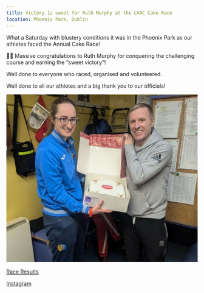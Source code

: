 ```yaml
---
title: Victory is sweet for Ruth Murphy at the LVAC Cake Race
location: Phoenix Park, Dublin
---
```


What a Saturday with blustery conditions it was in the Phoenix Park as our athletes faced the Annual Cake Race!

🍰🏁 Massive congratulations to Ruth Murphy for conquering the challenging course and earning the “sweet victory”!

Well done to everyone who raced, organised and volunteered.

Well done to all our athletes and a big thank you to our officials! 

<img src="/assets/images/races/2024/2024-12-21_ruth_winner.jpg" class="img-fluid" alt="Ruth the winner">

<a href="/races/2024-12-21-lvac-cake-race/" target="_blank" rel="noopener noreferrer">Race Results</a>

<a href="https://www.instagram.com/p/DD7ZwFKgowl/?img_index=1" target="_blank" rel="noopener noreferrer">Instagram</a>
